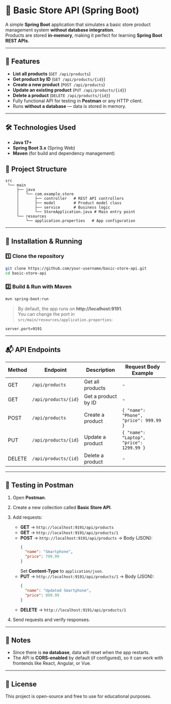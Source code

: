 
# 🛒 Basic Store API (Spring Boot)

A simple **Spring Boot** application that simulates a basic store product management system **without database integration**.  
Products are stored **in-memory**, making it perfect for learning **Spring Boot REST APIs**.

---

## 📌 Features
- **List all products** (`GET /api/products`)
- **Get product by ID** (`GET /api/products/{id}`)
- **Create a new product** (`POST /api/products`)
- **Update an existing product** (`PUT /api/products/{id}`)
- **Delete a product** (`DELETE /api/products/{id}`)
- Fully functional API for testing in **Postman** or any HTTP client.
- Runs **without a database** — data is stored in memory.

---

## 🛠️ Technologies Used
- **Java 17+**  
- **Spring Boot 3.x** (Spring Web)  
- **Maven** (for build and dependency management)  


## 📂 Project Structure
```
src
 └── main
     ├── java
     │   └── com.example.store
     │       ├── controller   # REST API controllers
     │       ├── model        # Product model class
     │       ├── service      # Business logic
     │       └── StoreApplication.java # Main entry point
     └── resources
         └── application.properties   # App configuration
```

---

## 🚀 Installation & Running
### 1️⃣ Clone the repository
```bash
git clone https://github.com/your-username/basic-store-api.git
cd basic-store-api
```

### 2️⃣ Build & Run with Maven
```bash
mvn spring-boot:run
```

> By default, the app runs on **http://localhost:9191**.  
> You can change the port in `src/main/resources/application.properties`:
```properties
server.port=9191
```

---

## 📬 API Endpoints

| Method | Endpoint                | Description                | Request Body Example |
|--------|------------------------|----------------------------|----------------------|
| GET    | `/api/products`         | Get all products           | -                    |
| GET    | `/api/products/{id}`    | Get a product by ID        | -                    |
| POST   | `/api/products`         | Create a product           | `{ "name": "Phone", "price": 999.99 }` |
| PUT    | `/api/products/{id}`    | Update a product           | `{ "name": "Laptop", "price": 1299.99 }` |
| DELETE | `/api/products/{id}`    | Delete a product           | -                    |

---

## 🧪 Testing in Postman

1. Open **Postman**.
2. Create a new collection called **Basic Store API**.
3. Add requests:
   - **GET** → `http://localhost:9191/api/products`
   - **GET** → `http://localhost:9191/api/products/1`
   - **POST** → `http://localhost:9191/api/products` → Body (JSON):
     ```json
     {
       "name": "Smartphone",
       "price": 799.99
     }
     ```
     Set **Content-Type** to `application/json`.
   - **PUT** → `http://localhost:9191/api/products/1` → Body (JSON):
     ```json
     {
       "name": "Updated Smartphone",
       "price": 899.99
     }
     ```
   - **DELETE** → `http://localhost:9191/api/products/1`

4. Send requests and verify responses.

---

## 📌 Notes
- Since there is **no database**, data will reset when the app restarts.
- The API is **CORS-enabled** by default (if configured), so it can work with frontends like React, Angular, or Vue.

---

## 📄 License
This project is open-source and free to use for educational purposes.
```

